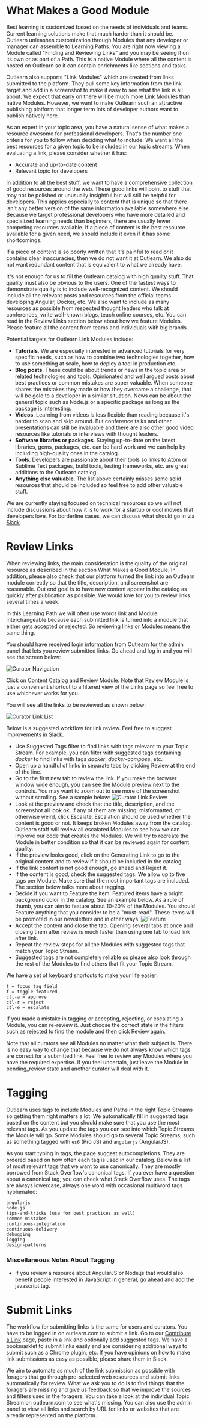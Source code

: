 <!--
{
"name": "modules",
"version" : "0.1",
"title" : "Finding and Reviewing Links",
"description" : "Outlearn's master plan for finding all the awesomeness out there.",
"freshnessDate" : 2015-10-06,
"license" : "All Rights Reserved"
}
-->

<!-- @section -->

# What Makes a Good Module

Best learning is customized based on the needs of individuals and teams. Current learning solutions make that much harder than it should be. Outlearn unleashes customization through Modules that any developer or manager can assemble to Learning Paths. You are right now viewing a Module called "Finding and Reviewing Links" and you may be seeing it on its own or as part of a Path. This is a native Module where all the content is hosted on Outlearn so it can contain enrichments like sections and tasks.

Outlearn also supports "Link Modules" which are created from links submitted to the platform. They pull some key information from the link target and add in a screenshot to make it easy to see what the link is all about. We expect that early on there will be much more Link Modules than native Modules. However, we want to make Outlearn such an attractive publishing platform that longer term lots of developer authors want to publish natively here.

As an expert in your topic area, you have a natural sense of what makes a resource awesome for professional developers. That's the number one criteria for you to follow when deciding what to include. We want all the best resources for a given topic to be included in our topic streams. When evaluating a link, please consider whether it has:

* Accurate and up-to-date content
* Relevant topic for developers

In addition to all the best stuff, we want to have a comprehensive collection of good resources around the web. These good links will point to stuff that may not be polished or unusually insightful but will still be helpful for developers. This applies especially to content that is unique so that there isn't any better version of the same information available somewhere else. Because we target professional developers who have more detailed and specialized learning needs than beginners, there are usually fewer competing resources available. If a piece of content is the best resource available for a given need, we should include it even if it has some shortcomings.

If a piece of content is so poorly written that it's painful to read or it contains clear inaccuracies, then we do not want it at Outlearn. We also do not want redundant content that is equivalent to what we already have.

It's not enough for us to fill the Outlearn catalog with high quality stuff. That quality must also be obvious to the users. One of the fastest ways to demonstrate quality is to include well-recognized content. We should include all the relevant posts and resources from the official teams developing Angular, Docker, etc. We also want to include as many resources as possible from respected thought leaders who talk at conferences, write well-known blogs, teach online courses, etc. You can read in the Review Links section below about how we feature Modules. Please feature all the content from teams and individuals with big brands.

Potential targets for Outlearn Link Modules include:

* **Tutorials**. We are especially interested in advanced tutorials for very specific needs, such as how to combine two technologies together, how to use something at scale, how to deploy a tool in production etc.
* **Blog posts**. These could be about trends or news in the topic area or related technologies and tools. Opinionated and well argued posts about best practices or common mistakes are super valuable. When someone shares the mistakes they made or how they overcame a challenge, that will be gold to a developer in a similar situation. News can be about the general topic such as Node.js or a specific package as long as the package is interesting.
* **Videos**. Learning from videos is less flexible than reading because it's harder to scan and skip around. But conference talks and other presentations can still be invaluable and there are also other good video resources like tutorials or interviews with thought leaders.
* **Software libraries or packages**. Staying up-to-date on the latest libraries, gems, packages, etc. can be hard work and we can help by including high-quality ones in the catalog.
* **Tools**. Developers are passionate about their tools so links to Atom or Sublime Text packages, build tools, testing frameworks, etc. are great additions to the Outlearn catalog.
* **Anything else valuable**. The list above certainly misses some solid resources that should be included so feel free to add other valuable stuff.

We are currently staying focused on technical resources so we will not include discussions about how it is to work for a startup or cool movies that developers love. For borderline cases, we can discuss what should go in via [Slack](https://outlearn.slack.com/messages/curators/).

<!-- @section -->

# Review Links

When reviewing links, the main consideration is the quality of the original resource as described in the section What Makes a Good Module. In addition, please also check that our platform turned the link into an Outlearn module correctly so that the title, description, and screenshot are reasonable. Out end goal is to have new content appear in the catalog as quickly after publication as possible. We would love for you to review links several times a week.

In this Learning Path we will often use words link and Module interchangeable because each submitted link is turned into a module that either gets accepted or rejected. So reviewing links or Modules means the same thing.

You should have received login information from Outlearn for the admin panel that lets you review submitted links. Go ahead and log in and you will see the screen below:

![Curator Navigation](https://raw.githubusercontent.com/outlearn-content/assets/master/cc/navigate.png)

Click on Content Catalog and Review Module. Note that Review Module is just a convenient shortcut to a filtered view of the Links page so feel free to use whichever works for you.

You will see all the links to be reviewed as shown below:

![Curator Link List](https://raw.githubusercontent.com/outlearn-content/assets/master/cc/link-list.png)

Below is a suggested workflow for link review. Feel free to suggest improvements in Slack.

* Use Suggested Tags filter to find links with tags relevant to your Topic Stream. For example, you can filter with suggested tags containing _docker_ to find links with tags _docker_, _docker-compose_, etc.
* Open up a handful of links in separate tabs by clicking Review at the end of the line.
* Go to the first new tab to review the link. If you make the browser window wide enough, you can see the Module preview next to the controls. You may want to zoom out to see more of the screenshot without scrolling. See a sample below:
    ![Curator Link Review](https://raw.githubusercontent.com/outlearn-content/assets/master/cc/review.png)
* Look at the preview and check that the title, description, and the screenshot all look ok. If any of them are missing, misformatted, or otherwise weird, click Escalate. Escalation should be used whether the content is good or not. It keeps broken Modules away from the catalog. Outlearn staff will review all escalated Modules to see how we can improve our code that creates the Modules. We will try to recreate the Module in better condition so that it can be reviewed again for content quality.
* If the preview looks good, click on the Generating Link to go to the original content and to review if it should be included in the catalog.
* If the link content is not good enough, go ahead and Reject it.
* If the content is good, check the suggested tags. We allow up to five tags per Module. Make sure that the most important tags are included. The section below talks more about tagging.
* Decide if you want to Feature the item. Featured items have a bright background color in the catalog. See an example below. As a rule of thumb, you can aim to feature about 10-20% of the Modules. You should Feature anything that you consider to be a "must-read". These items will be promoted in our newsletters and in other ways.
    ![Feature](https://raw.githubusercontent.com/outlearn-content/assets/master/cc/feature.png)
* Accept the content and close the tab. Opening several tabs at once and closing them after review is much faster than using one tab to load link after link.
* Repeat the review steps for all the Modules with suggested tags that match your Topic Stream.
* Suggested tags are not completely reliable so please also look through the rest of the Modules to find others that fit your Topic Stream.

We have a set of keyboard shortcuts to make your life easier:

```
t = focus tag field
f = toggle featured
ctl-a = approve
ctl-r = reject
ctl-e = escalate
```

If you made a mistake in tagging or accepting, rejecting, or escalating a Module, you can re-review it. Just choose the correct state in the filters such as rejected to find the module and then click Review again.

Note that all curators see all Modules no matter what their subject is. There is no easy way to change that because we do not always know which tags are correct for a submitted link. Feel free to review any Modules where you have the required expertise. If you feel uncertain, just leave the Module in pending_review state and another curator will deal with it.

<!-- @section -->

# Tagging

Outlearn uses tags to include Modules and Paths in the right Topic Streams so getting them right matters a lot. We automatically fill in suggested tags based on the content but you should make sure that you use the most relevant tags. As you update the tags you can see into which Topic Streams the Module will go. Some Modules should go to several Topic Streams, such as something tagged with `es6` (Pro JS) and `angularjs` (AngularJS).

As you start typing in tags, the page suggest autocompletions. They are ordered based on how often each tag is used in our catalog. Below is a list of most relevant tags that we want to use canonically. They are mostly borrowed from Stack Overflow's canonical tags. If you ever have a question about a canonical tag, you can check what Stack Overflow uses. The tags are always lowercase, always one word with occasional multiword tags hyphenated:

```
angularjs
node.js
tips-and-tricks (use for best practices as well)
common-mistakes
continuous-integration
continuous-delivery
debugging
logging
design-patterns
```

### Miscellaneous Notes About Tagging

* If you review a resource about AngularJS or Node.js that would also benefit people interested in JavaScript in general, go ahead and add the javascript tag.

<!-- @section -->

# Submit Links

The workflow for submitting links is the same for users and curators. You have to be logged in on outlearn.com to submit a link. Go to our [Contribute a Link](https://www.outlearn.com/links/contribute) page, paste in a link and optionally add suggested tags. We have a bookmarklet to submit links easily and are considering additional ways to submit such as a Chrome plugin, etc. If you have opinions on how to make link submissions as easy as possible, please share them in Slack.

We aim to automate as much of the link submission as possible with foragers that go through pre-selected web resources and submit links automatically for review. What we ask you to do is to find things that the foragers are missing and give us feedback so that we improve the sources and filters used in the foragers. You can take a look at the individual Topic Stream on outlearn.com to see what's missing. You can also use the admin panel to view all links and search by URL for links or websites that are already represented on the platform.
